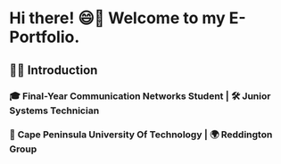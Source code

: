 # **Hi there! 😄👋 Welcome to my E-Portfolio.**  
## 🙌🏽 **Introduction**
### **🎓 Final-Year Communication Networks Student | 🛠 Junior Systems Technician**
### 📍 **Cape Peninsula University Of Technology | 🌍 Reddington Group**
